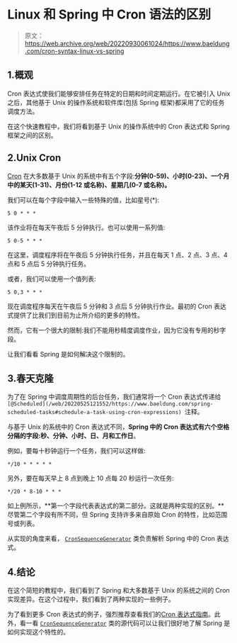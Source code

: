 # Linux 和 Spring 中 Cron 语法的区别

> 原文：<https://web.archive.org/web/20220930061024/https://www.baeldung.com/cron-syntax-linux-vs-spring>

## 1.概观

Cron 表达式使我们能够安排任务在特定的日期和时间定期运行。在它被引入 Unix 之后，其他基于 Unix 的操作系统和软件库(包括 Spring 框架)都采用了它的任务调度方法。

在这个快速教程中，我们将看到基于 Unix 的操作系统中的 Cron 表达式和 Spring 框架之间的区别。

## 2.Unix Cron

[Cron](https://web.archive.org/web/20220525121552/https://www.manpagez.com/man/5/crontab/) 在大多数基于 Unix 的系统中有五个字段:**分钟(0-59)、小时(0-23)、一个月中的某天(1-31)、月份(1-12 或名称)、星期几(0-7 或名称)。**

我们可以在每个字段中输入一些特殊的值，比如星号(*):

```
5 0 * * *
```

该作业将在每天午夜后 5 分钟执行。也可以使用一系列值:

```
5 0-5 * * *
```

在这里，调度程序将在午夜后 5 分钟执行任务，并且在每天 1 点、2 点、3 点、4 点和 5 点后 5 分钟执行任务。

或者，我们可以使用一个值列表:

```
5 0,3 * * *
```

现在调度程序每天在午夜后 5 分钟和 3 点后 5 分钟执行作业。最初的 Cron 表达式提供了比我们到目前为止所介绍的更多的特性。

然而，它有一个很大的限制:我们不能用秒精度调度作业，因为它没有专用的秒字段。

让我们看看 Spring 是如何解决这个限制的。

## 3.春天克隆

为了在 Spring 中调度周期性的后台任务，我们通常将一个 Cron 表达式传递给`[@Scheduled](/web/20220525121552/https://www.baeldung.com/spring-scheduled-tasks#schedule-a-task-using-cron-expressions) `注释。

与基于 Unix 的系统中的 Cron 表达式不同，**Spring 中的 Cron 表达式有六个空格分隔的字段:秒、分钟、小时、日、月和工作日**。

例如，要每十秒钟运行一个任务，我们可以这样做:

```
*/10 * * * * *
```

另外，要在每天早上 8 点到晚上 10 点每 20 秒运行一次任务:

```
*/20 * 8-10 * * *
```

如上例所示，**第一个字段代表表达式的第二部分。这就是两种实现的区别。**尽管第二个字段有所不同，但 Spring 支持许多来自原始 Cron 的特性，比如范围号或列表。

从实现的角度来看， [`CronSequenceGenerator`](https://web.archive.org/web/20220525121552/https://docs.spring.io/spring/docs/current/javadoc-api/org/springframework/scheduling/support/CronSequenceGenerator.html) 类负责解析 Spring 中的 Cron 表达式。

## 4.结论

在这个简短的教程中，我们看到了 Spring 和大多数基于 Unix 的系统之间的 Cron 实现差异。在这个过程中，我们看到了两种实现的一些例子。

为了看到更多 Cron 表达式的例子，强烈推荐查看我们的[Cron 表达式指南](/web/20220525121552/https://www.baeldung.com/cron-expressions)。此外，看一看 [`CronSequenceGenerator`](https://web.archive.org/web/20220525121552/https://github.com/spring-projects/spring-framework/blob/master/spring-context/src/main/java/org/springframework/scheduling/support/CronSequenceGenerator.java) 类的源代码可以让我们很好地了解 Spring 是如何实现这个特性的。